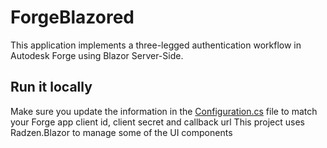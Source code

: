 # ForgeBlazored
This application implements a three-legged authentication workflow in Autodesk Forge using Blazor Server-Side.

## Run it locally
Make sure you update the information in the [Configuration.cs](https://github.com/cesarecaoduro/ForgeBlazored/blob/master/ForgeBlazored/Services/ConfigurationManager.cs) file to match your Forge app client id, client secret and callback url
This project uses Radzen.Blazor to manage some of the UI components

